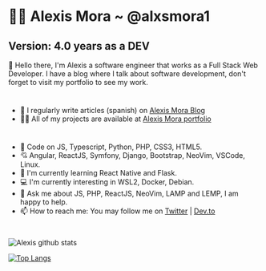 # 👨‍💻 Alexis Mora ~ @alxsmora1 

## Version: 4.0 years as a DEV

👋 Hello there, I'm Alexis a software engineer that works as a Full Stack Web Developer. I have a blog where I talk about software development, don't forget to visit my portfolio to see my work.

#

- 📝 I regularly write articles (spanish) on [Alexis Mora Blog](https://alexis-mora.dev/)
- 👨‍💻 All of my projects are available at [Alexis Mora portfolio](https://alxsmora1.github.io/portfolio/)

#

- 🚀 Code on JS, Typescript, Python, PHP, CSS3, HTML5.
- 💘 Angular, ReactJS, Symfony, Django, Bootstrap, NeoVim, VSCode, Linux.
- 🌱 I'm currently learning React Native and Flask.
- 💻 I'm currently interesting in WSL2, Docker, Debian.
- 💬 Ask me about JS, PHP, ReactJS, NeoVim, LAMP and  LEMP, I am happy to help.
- 📫 How to reach me: You may follow me on [Twitter](https://twitter.com/alxsmora1) | [Dev.to](https://dev.to/alxsmora1)

#

![Alexis github stats](https://github-readme-stats.vercel.app/api?username=alxsmora1&show_icons=true&theme=dark)

[![Top Langs](https://github-readme-stats.vercel.app/api/top-langs/?username=alxsmora1&layout=compact&langs_count=10&theme=dark)](https://github.com/alxsmora1/github-readme-stats)


